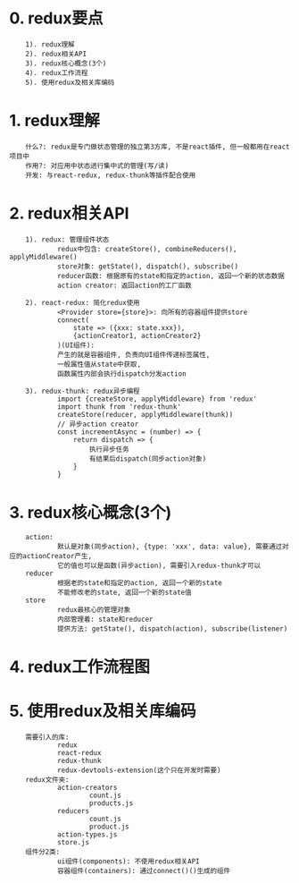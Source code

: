 # 0. redux要点
		1). redux理解
		2). redux相关API
		3). redux核心概念(3个)
		4). redux工作流程
		5). 使用redux及相关库编码


# 1. redux理解
		什么?: redux是专门做状态管理的独立第3方库, 不是react插件, 但一般都用在react项目中
		作用?: 对应用中状态进行集中式的管理(写/读)
		开发: 与react-redux, redux-thunk等插件配合使用

# 2. redux相关API
		1). redux: 管理组件状态
				redux中包含: createStore(), combineReducers(), applyMiddleware()
				store对象: getState(), dispatch(), subscribe()
				reducer函数: 根据原有的state和指定的action, 返回一个新的状态数据
				action creator: 返回action的工厂函数 

		2). react-redux: 简化redux使用
				<Provider store={store}>: 向所有的容器组件提供store
				connect(
					state => ({xxx: state.xxx}),
					{actionCreator1, actionCreator2}
				)(UI组件): 
				产生的就是容器组件, 负责向UI组件传递标签属性, 
				一般属性值从state中获取, 
				函数属性内部会执行dispatch分发action
		
		3). redux-thunk: redux异步编程
				import {createStore, applyMiddleware} from 'redux'
				import thunk from 'redux-thunk'
				createStore(reducer, applyMiddleware(thunk))
				// 异步action creator
				const incrementAsync = (number) => {
					return dispatch => {
						执行异步任务
						有结果后dispatch(同步action对象)
					}
				}

# 3. redux核心概念(3个)
		action: 
				默认是对象(同步action), {type: 'xxx', data: value}, 需要通过对应的actionCreator产生, 
				它的值也可以是函数(异步action), 需要引入redux-thunk才可以
		reducer
				根据老的state和指定的action, 返回一个新的state
				不能修改老的state, 返回一个新的state值
		store
				redux最核心的管理对象
				内部管理着: state和reducer
				提供方法: getState(), dispatch(action), subscribe(listener)

# 4. redux工作流程图

		
# 5. 使用redux及相关库编码
		需要引入的库: 
				redux
				react-redux
				redux-thunk
				redux-devtools-extension(这个只在开发时需要)
		redux文件夹: 
				action-creators
						count.js
						products.js
				reducers
						count.js
						product.js
				action-types.js
				store.js
		组件分2类: 
				ui组件(components): 不使用redux相关API
				容器组件(containers): 通过connect()()生成的组件

